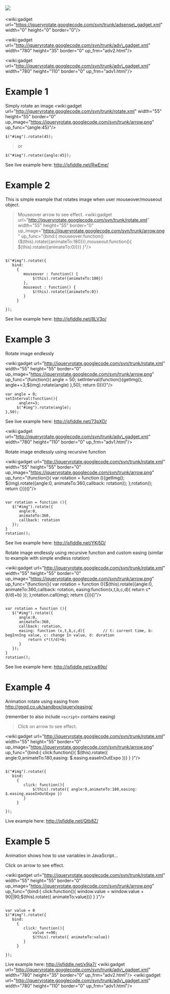 # [![](https://www.paypalobjects.com/en_US/i/btn/btn_donateCC_LG.gif)](https://www.paypal.com/cgi-bin/webscr?cmd=_s-xclick&hosted_button_id=YSU4797QV688J) #

&lt;wiki:gadget url="https://jqueryrotate.googlecode.com/svn/trunk/adsense\_gadget.xml" width="0" height="0" border="0"/&gt;

<wiki:gadget url="http://jqueryrotate.googlecode.com/svn/trunk/adv\_gadget.xml" width="780" height="35" border="0" up\_frm="adv2.html"/>

<wiki:gadget url="http://jqueryrotate.googlecode.com/svn/trunk/adv\_gadget.xml" width="780" height="110" border="0" up\_frm="adv1.html"/>

# Example 1 #
Simply rotate an image
<wiki:gadget url="http://jqueryrotate.googlecode.com/svn/trunk/rotate.xml" width="55" height="55" border="0" up\_image="https://jqueryrotate.googlecode.com/svn/trunk/arrow.png" up\_func="{angle:45}"/>
```
$("#img").rotate(45);
```

> or

```
$("#img").rotate({angle:45});
```

See live example here: http://jsfiddle.net/RwEme/

# Example 2 #
This is simple example that rotates image when user mouseover/mouseout object.

> Mouseover arrow to see effect.
<wiki:gadget url="http://jqueryrotate.googlecode.com/svn/trunk/rotate.xml" width="55" height="55" border="0" up\_image="https://jqueryrotate.googlecode.com/svn/trunk/arrow.png" up\_func="{bind:{ mouseover:function(){$(this).rotate({animateTo:180})},mouseout:function(){ $(this).rotate({animateTo:0})}} }"/>

```

$("#img").rotate({ 
   bind: 
     { 
        mouseover : function() { 
            $(this).rotate({animateTo:180})
        },
        mouseout : function() { 
            $(this).rotate({animateTo:0})
        }
     } 
   
});
```

See live example here: http://jsfiddle.net/8LV3p/

# Example 3 #

Rotate image endlessly

<wiki:gadget url="http://jqueryrotate.googlecode.com/svn/trunk/rotate.xml" width="55" height="55" border="0" up\_image="https://jqueryrotate.googlecode.com/svn/trunk/arrow.png" up\_func="(function(){ angle = 50; setInterval(function(){getImg(); angle+=3;$(img).rotate(angle)  },50); return 0})()"/>

```
var angle = 0;
setInterval(function(){
      angle+=3;
     $("#img").rotate(angle);
},50);
```

See live example here: http://jsfiddle.net/73pXD/

<wiki:gadget url="http://jqueryrotate.googlecode.com/svn/trunk/adv\_gadget.xml" width="780" height="110" border="0" up\_frm="adv1.html"/>

Rotate image endlessly using recursive function

<wiki:gadget url="http://jqueryrotate.googlecode.com/svn/trunk/rotate.xml" width="55" height="55" border="0" up\_image="https://jqueryrotate.googlecode.com/svn/trunk/arrow.png" up\_func="(function(){ var rotation = function (){getImg(); $(img).rotate({angle:0, animateTo:360,callback: rotation}); };rotation();  return {}})()"/>


```

var rotation = function (){
   $("#img").rotate({
      angle:0, 
      animateTo:360, 
      callback: rotation
   });
}
rotation();

```

See live example here: http://jsfiddle.net/YKj5D/

Rotate image endlessly using recursive function and custom easing (similar to example with simple endless rotation)

<wiki:gadget url="http://jqueryrotate.googlecode.com/svn/trunk/rotate.xml" width="55" height="55" border="0" up\_image="https://jqueryrotate.googlecode.com/svn/trunk/arrow.png" up\_func="(function(){ var rotation = function (){$(this).rotate({angle:0, animateTo:360,callback: rotation, easing:function(x,t,b,c,d){ return c\*(t/d)+b} }); };rotation.call(img);  return {}})()"/>



```

var rotation = function (){
   $("#img").rotate({
      angle:0, 
      animateTo:360, 
      callback: rotation,
      easing: function (x,t,b,c,d){        // t: current time, b: begInnIng value, c: change In value, d: duration
          return c*(t/d)+b;
      }
   });
}
rotation();
```

See live example here: http://jsfiddle.net/xw89p/

# Example 4 #
Animation rotate using easing from http://gsgd.co.uk/sandbox/jquery/easing/

(remember to also include `<script>` contains easing)

> Click on arrow to see effect.

<wiki:gadget url="http://jqueryrotate.googlecode.com/svn/trunk/rotate.xml" width="55" height="55" border="0" up\_image="https://jqueryrotate.googlecode.com/svn/trunk/arrow.png" up\_func="{bind:{ click:function(){ $(this).rotate({ angle:0,animateTo:180,easing: $.easing.easeInOutExpo })} } }"/>

```

$("#img").rotate({ 
   bind: 
     { 
        click: function(){
            $(this).rotate({ angle:0,animateTo:180,easing: $.easing.easeInOutExpo })
        }
     } 
   
});
```

Live example here: http://jsfiddle.net/Qtb8Z/

# Example 5 #
Animation shows how to use variables in JavaScript...

Click on arrow to see effect.

<wiki:gadget url="http://jqueryrotate.googlecode.com/svn/trunk/rotate.xml" width="55" height="55" border="0" up\_image="https://jqueryrotate.googlecode.com/svn/trunk/arrow.png" up\_func="{bind:{ click:function(){ window.value = window.value + 90||90;$(this).rotate({ animateTo:value})} } }"/>

```

var value = 0
$("#img").rotate({ 
   bind: 
     { 
        click: function(){
            value +=90;
            $(this).rotate({ animateTo:value})
        }
     } 
   
});
```
Live example here: http://jsfiddle.net/x9ja7/
<wiki:gadget url="http://jqueryrotate.googlecode.com/svn/trunk/adv\_gadget.xml" width="780" height="35" border="0" up\_frm="adv2.html"/>
<wiki:gadget url="http://jqueryrotate.googlecode.com/svn/trunk/adv\_gadget.xml" width="780" height="110" border="0" up\_frm="adv1.html"/>
